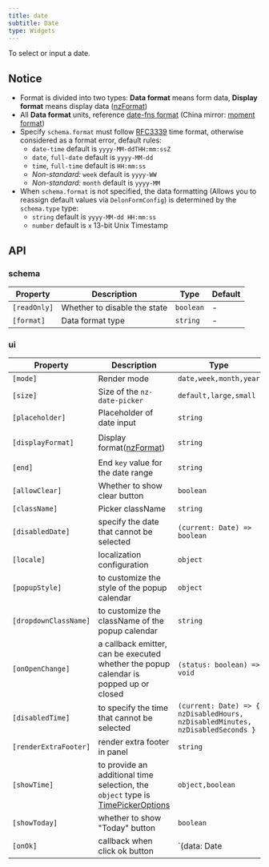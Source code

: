 ```yaml
---
title: date
subtitle: Date
type: Widgets
---
```


To select or input a date.

## Notice

- Format is divided into two types: **Data format** means form data, **Display format** means display data ([nzFormat](https://ng.ant.design/components/date-picker/en#api))
- All **Data format** units, reference [date-fns format](https://date-fns.org/v1.29.0/docs/format) (China mirror: [moment format](http://Momentjs.cn/docs/#/displaying/format/))
- Specify `schema.format` must follow [RFC3339](https://tools.ietf.org/html/rfc3339#section-5.6) time format, otherwise considered as a format error, default rules:
  - `date-time` default is `yyyy-MM-ddTHH:mm:ssZ`
  - `date`, `full-date` default is `yyyy-MM-dd`
  - `time`, `full-time` default is `HH:mm:ss`
  - *Non-standard:* `week` default is `yyyy-WW`
  - *Non-standard:* `month` default is `yyyy-MM`
- When `schema.format` is not specified, the data formatting (Allows you to reassign default values via `DelonFormConfig`) is determined by the `schema.type` type:
  - `string` default is `yyyy-MM-dd HH:mm:ss`
  - `number` default is `x` 13-bit Unix Timestamp

## API

### schema

Property     | Description                  | Type      | Default
-------------|------------------------------|-----------|--------
`[readOnly]` | Whether to disable the state | `boolean` | -
`[format]`   | Data format type             | `string`  | -

### ui

Property     | Description                  | Type      | Default
-------------|------------------------------|-----------|--------
`[mode]`        | Render mode | `date,week,month,year` | `date`
`[size]`        | Size of the `nz-date-picker`  | `default,large,small` | -
`[placeholder]` | Placeholder of date input | `string` | -
`[displayFormat]` | Display format([nzFormat](https://ng.ant.design/components/date-picker/en#api)) | `string` | `yyyy-MM-dd HH:mm:ss`
`[end]` | End `key` value for the date range | `string` | -
`[allowClear]` | Whether to show clear button | `boolean` | `true`
`[className]` | Picker className | `string` | -
`[disabledDate]` | specify the date that cannot be selected | `(current: Date) => boolean` | -
`[locale]` | localization configuration | `object` | -
`[popupStyle]` | to customize the style of the popup calendar | `object` | -
`[dropdownClassName]` | to customize the className of the popup calendar | `string` | -
`[onOpenChange]` | a callback emitter, can be executed whether the popup calendar is popped up or closed | `(status: boolean) => void` | -
`[disabledTime]` | to specify the time that cannot be selected | `(current: Date) => { nzDisabledHours, nzDisabledMinutes, nzDisabledSeconds }` | -
`[renderExtraFooter]` | render extra footer in panel | `string` | -
`[showTime]` | to provide an additional time selection, the `object` type is [TimePickerOptions](https://ng.ant.design/components/time-picker/en#api) | `object,boolean` | `true`
`[showToday]` | whether to show "Today" button | `boolean` | `true`
`[onOk]` | callback when click ok button | `(data: Date | Date[]) => void` | -
